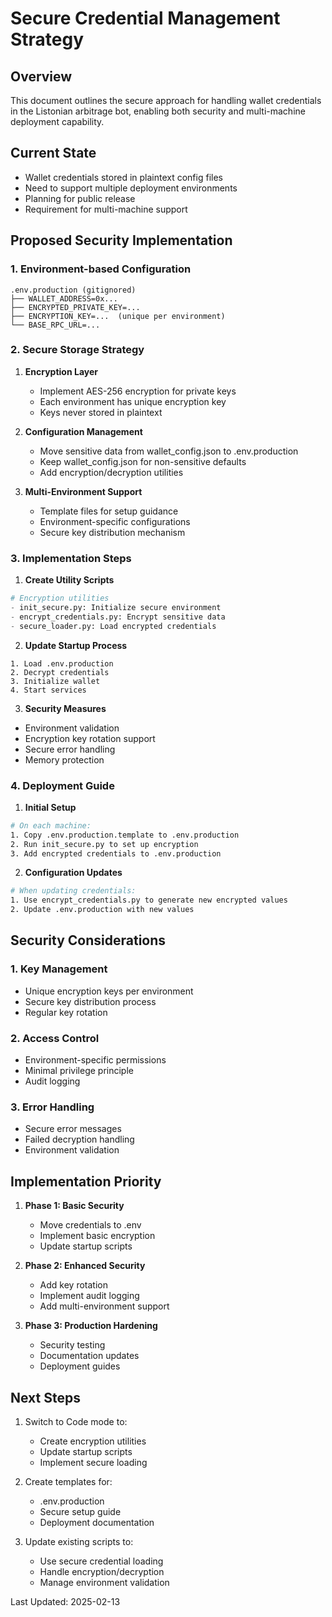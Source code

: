 # Secure Credential Management Strategy

## Overview
This document outlines the secure approach for handling wallet credentials in the Listonian arbitrage bot, enabling both security and multi-machine deployment capability.

## Current State
- Wallet credentials stored in plaintext config files
- Need to support multiple deployment environments
- Planning for public release
- Requirement for multi-machine support

## Proposed Security Implementation

### 1. Environment-based Configuration
```
.env.production (gitignored)
├── WALLET_ADDRESS=0x...
├── ENCRYPTED_PRIVATE_KEY=...
├── ENCRYPTION_KEY=...  (unique per environment)
└── BASE_RPC_URL=...
```

### 2. Secure Storage Strategy
1. **Encryption Layer**
   - Implement AES-256 encryption for private keys
   - Each environment has unique encryption key
   - Keys never stored in plaintext

2. **Configuration Management**
   - Move sensitive data from wallet_config.json to .env.production
   - Keep wallet_config.json for non-sensitive defaults
   - Add encryption/decryption utilities

3. **Multi-Environment Support**
   - Template files for setup guidance
   - Environment-specific configurations
   - Secure key distribution mechanism

### 3. Implementation Steps

1. **Create Utility Scripts**
```python
# Encryption utilities
- init_secure.py: Initialize secure environment
- encrypt_credentials.py: Encrypt sensitive data
- secure_loader.py: Load encrypted credentials
```

2. **Update Startup Process**
```
1. Load .env.production
2. Decrypt credentials
3. Initialize wallet
4. Start services
```

3. **Security Measures**
- Environment validation
- Encryption key rotation support
- Secure error handling
- Memory protection

### 4. Deployment Guide

1. **Initial Setup**
```bash
# On each machine:
1. Copy .env.production.template to .env.production
2. Run init_secure.py to set up encryption
3. Add encrypted credentials to .env.production
```

2. **Configuration Updates**
```bash
# When updating credentials:
1. Use encrypt_credentials.py to generate new encrypted values
2. Update .env.production with new values
```

## Security Considerations

### 1. Key Management
- Unique encryption keys per environment
- Secure key distribution process
- Regular key rotation

### 2. Access Control
- Environment-specific permissions
- Minimal privilege principle
- Audit logging

### 3. Error Handling
- Secure error messages
- Failed decryption handling
- Environment validation

## Implementation Priority

1. **Phase 1: Basic Security**
   - Move credentials to .env
   - Implement basic encryption
   - Update startup scripts

2. **Phase 2: Enhanced Security**
   - Add key rotation
   - Implement audit logging
   - Add multi-environment support

3. **Phase 3: Production Hardening**
   - Security testing
   - Documentation updates
   - Deployment guides

## Next Steps

1. Switch to Code mode to:
   - Create encryption utilities
   - Update startup scripts
   - Implement secure loading

2. Create templates for:
   - .env.production
   - Secure setup guide
   - Deployment documentation

3. Update existing scripts to:
   - Use secure credential loading
   - Handle encryption/decryption
   - Manage environment validation

Last Updated: 2025-02-13